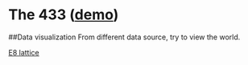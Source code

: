 # The 433 ([demo](http://tito433.github.io/433/))

##Data visualization
From different data source, try to view the world.




[E8 lattice](https://en.wikipedia.org/wiki/E8_lattice)